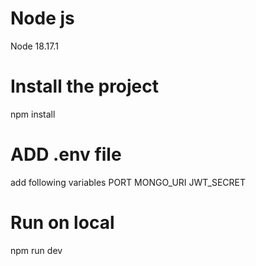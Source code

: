  # Node js 
 Node 18.17.1
 # Install the project
 npm install
 # ADD .env file
 add following variables 
 PORT 
 MONGO_URI 
JWT_SECRET 
 # Run on local
 npm run dev
 


